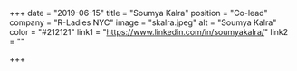 +++
date = "2019-06-15"
title = "Soumya Kalra"
position = "Co-lead"
company = "R-Ladies NYC"
image = "skalra.jpeg"
alt = "Soumya Kalra"
color = "#212121"
link1 = "https://www.linkedin.com/in/soumyakalra/"
link2 = ""

+++
